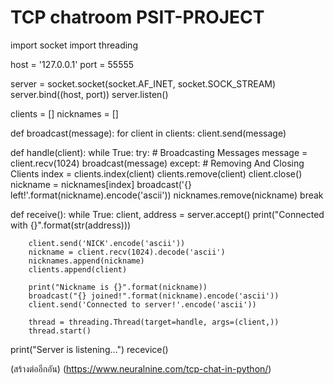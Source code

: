 # TCP chatroom PSIT-PROJECT
import socket
import threading

host = '127.0.0.1'
port = 55555

server = socket.socket(socket.AF_INET, socket.SOCK_STREAM)
server.bind((host, port))
server.listen()

clients = []
nicknames = []

def broadcast(message):
    for client in clients:
        client.send(message)

def handle(client):
    while True:
        try:
            # Broadcasting Messages
            message = client.recv(1024)
            broadcast(message)
        except:
            # Removing And Closing Clients
            index = clients.index(client)
            clients.remove(client)
            client.close()
            nickname = nicknames[index]
            broadcast('{} left!'.format(nickname).encode('ascii'))
            nicknames.remove(nickname)
            break
            
def receive():
    while True:
        client, address = server.accept()
        print("Connected with {}".format(str(address)))

        client.send('NICK'.encode('ascii'))
        nickname = client.recv(1024).decode('ascii')
        nicknames.append(nickname)
        clients.append(client)

        print("Nickname is {}".format(nickname))
        broadcast("{} joined!".format(nickname).encode('ascii'))
        client.send('Connected to server!'.encode('ascii'))

        thread = threading.Thread(target=handle, args=(client,))
        thread.start()
        
print("Server is listening...")
recevice()

(สร้างต่ออีกอัน)
(https://www.neuralnine.com/tcp-chat-in-python/)
